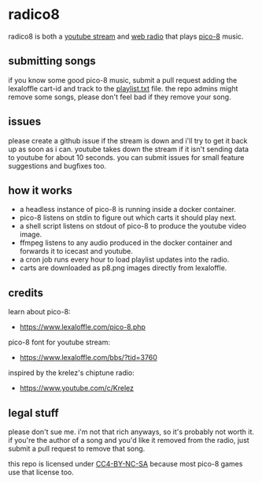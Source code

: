 # radico8
radico8 is both a [youtube stream](https://youtube.com/channel/UCNiwmNlnzY0Rg17Ii2RPIkw/live) and [web radio](http://radico8.xoc3.io/stream.ogg) that plays [pico-8](https://www.lexaloffle.com/pico-8.php) music.

## submitting songs
if you know some good pico-8 music, submit a pull request adding the lexaloffle cart-id and track to the [playlist.txt](./playlist.txt) file. the repo admins might remove some songs, please don't feel bad if they remove your song.

## issues
please create a github issue if the stream is down and i'll try to get it back up as soon as i can. youtube takes down the stream if it isn't sending data to youtube for about 10 seconds. you can submit issues for small feature suggestions and bugfixes too.

## how it works
- a headless instance of pico-8 is running inside a docker container.
- pico-8 listens on stdin to figure out which carts it should play next.
- a shell script listens on stdout of pico-8 to produce the youtube video image.
- ffmpeg listens to any audio produced in the docker container and forwards it to icecast and youtube.
- a cron job runs every hour to load playlist updates into the radio.
- carts are downloaded as p8.png images directly from lexaloffle.

## credits
learn about pico-8:
- https://www.lexaloffle.com/pico-8.php

pico-8 font for youtube stream:
- https://www.lexaloffle.com/bbs/?tid=3760

inspired by the krelez's chiptune radio:
- https://www.youtube.com/c/Krelez

## legal stuff
please don't sue me. i'm not that rich anyways, so it's probably not worth it. if you're the author of a song and you'd like it removed from the radio, just submit a pull request to remove that song.

this repo is licensed under [CC4-BY-NC-SA](https://creativecommons.org/licenses/by-nc-sa/4.0/) because most pico-8 games use that license too.
